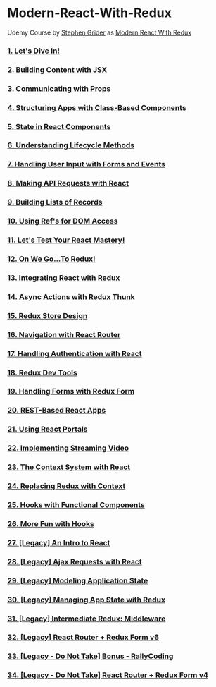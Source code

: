 # Modern-React-With-Redux

Udemy Course by [Stephen Grider](https://wipro.udemy.com/user/sgslo/) as [Modern React With Redux](https://www.udemy.com/react-redux/)

### [1. Let's Dive In!](https://github.com/NavinNavi19/Modern-React-with-Redux/tree/master/1.%20Let's%20Dive%20In!)

### [2. Building Content with JSX](https://github.com/NavinNavi19/Modern-React-with-Redux/tree/master/2.%20Building%20Content%20with%20JSX)

### [3. Communicating with Props](https://github.com/NavinNavi19/Modern-React-with-Redux/tree/master/3.%20Communicating%20with%20Props)

### [4. Structuring Apps with Class-Based Components](https://github.com/NavinNavi19/Modern-React-with-Redux/tree/master/4.%20Structuring%20Apps%20with%20Class-Based%20Components)

### [5. State in React Components](https://github.com/NavinNavi19/Modern-React-with-Redux/tree/master/5.%20State%20in%20React%20Components)

### [6. Understanding Lifecycle Methods](https://github.com/NavinNavi19/Modern-React-with-Redux/tree/master/6.%20Understanding%20Lifecycle%20Methods)

### [7. Handling User Input with Forms and Events](https://github.com/NavinNavi19/Modern-React-with-Redux/tree/master/7.%20Handling%20User%20Input%20with%20Forms%20and%20Events)

### [8. Making API Requests with React](https://github.com/NavinNavi19/Modern-React-with-Redux/tree/master/8.%20Making%20API%20Requests%20with%20React)

### [9. Building Lists of Records](https://github.com/NavinNavi19/Modern-React-with-Redux/tree/master/9.%20Building%20Lists%20of%20Records)

### [10. Using Ref's for DOM Access](https://github.com/NavinNavi19/Modern-React-with-Redux/tree/master/10.%20Using%20Ref's%20for%20DOM%20Access)

### [11. Let's Test Your React Mastery!](https://github.com/NavinNavi19/Modern-React-with-Redux/tree/master/11.%20Let's%20Test%20Your%20React%20Mastery!)

### [12. On We Go...To Redux!](https://github.com/NavinNavi19/Modern-React-with-Redux/tree/master/12.%20On%20We%20Go...To%20Redux!)

### [13. Integrating React with Redux](https://github.com/NavinNavi19/Modern-React-with-Redux/tree/master/13.%20Integrating%20React%20with%20Redux)

### [14. Async Actions with Redux Thunk](https://github.com/NavinNavi19/Modern-React-with-Redux/tree/master/14.%20Async%20Actions%20with%20Redux%20Thunk)

### [15. Redux Store Design](https://github.com/NavinNavi19/Modern-React-with-Redux/tree/master/15.%20Redux%20Store%20Design)

### [16. Navigation with React Router](https://github.com/NavinNavi19/Modern-React-with-Redux/tree/master/16.%20Navigation%20with%20React%20Router)

### [17. Handling Authentication with React](https://github.com/NavinNavi19/Modern-React-with-Redux/tree/master/17.%20Handling%20Authentication%20with%20React)

### [18. Redux Dev Tools](https://github.com/NavinNavi19/Modern-React-with-Redux/tree/master/18.%20Redux%20Dev%20Tools)

### [19. Handling Forms with Redux Form](https://github.com/NavinNavi19/Modern-React-with-Redux/tree/master/19.%20Handling%20Forms%20with%20Redux%20Form)

### [20. REST-Based React Apps](https://github.com/NavinNavi19/Modern-React-with-Redux/tree/master/20.%20REST-Based%20React%20Apps)

### [21. Using React Portals](https://github.com/NavinNavi19/Modern-React-with-Redux/tree/master/21.%20Using%20React%20Portals)

### [22. Implementing Streaming Video](https://github.com/NavinNavi19/Modern-React-with-Redux/tree/master/22.%20Implementing%20Streaming%20Video)

### [23. The Context System with React](https://github.com/NavinNavi19/Modern-React-with-Redux/tree/master/23.%20The%20Context%20System%20with%20React)

### [24. Replacing Redux with Context](https://github.com/NavinNavi19/Modern-React-with-Redux/tree/master/24.%20Replacing%20Redux%20with%20Context)

### [25. Hooks with Functional Components](https://github.com/NavinNavi19/Modern-React-with-Redux/tree/master/25.%20Hooks%20with%20Functional%20Components)

### [26. More Fun with Hooks](https://github.com/NavinNavi19/Modern-React-with-Redux/tree/master/26.%20More%20Fun%20with%20Hooks)

### [27. [Legacy] An Intro to React](https://github.com/NavinNavi19/Modern-React-with-Redux/tree/master/27.%20[Legacy]%20An%20Intro%20to%20React)

### [28. [Legacy] Ajax Requests with React](https://github.com/NavinNavi19/Modern-React-with-Redux/tree/master/28.%20[Legacy]%20Ajax%20Requests%20with%20React)

### [29. [Legacy] Modeling Application State](https://github.com/NavinNavi19/Modern-React-with-Redux/tree/master/29.%20[Legacy]%20Modeling%20Application%20State)

### [30. [Legacy] Managing App State with Redux](https://github.com/NavinNavi19/Modern-React-with-Redux/tree/master/30.%20[Legacy]%20Managing%20App%20State%20with%20Redux)

### [31. [Legacy] Intermediate Redux: Middleware](https://github.com/NavinNavi19/Modern-React-with-Redux/tree/master/31.%20[Legacy]%20Intermediate%20Redux:%20Middleware)

### [32. [Legacy] React Router + Redux Form v6](https://github.com/NavinNavi19/Modern-React-with-Redux/tree/master/32.%20[Legacy]%20React%20Router%20+%20Redux%20Form%20v6)

### [33. [Legacy - Do Not Take] Bonus - RallyCoding](https://github.com/NavinNavi19/Modern-React-with-Redux/tree/master/33.%20[Legacy%20-%20Do%20Not%20Take]%20Bonus%20-%20RallyCoding)

### [34. [Legacy - Do Not Take] React Router + Redux Form v4](https://github.com/NavinNavi19/Modern-React-with-Redux/tree/master/34.%20[Legacy%20-%20Do%20Not%20Take]%20React%20Router%20+%20Redux%20Form%20v4)
